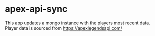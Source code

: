 # apex-api-sync

This app updates a mongo instance with the players most recent data.
Player data is sourced from https://apexlegendsapi.com/
